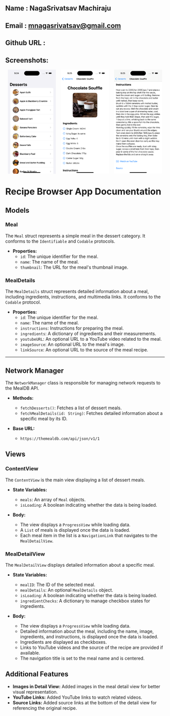 ## Name       : NagaSrivatsav Machiraju
## Email      : mnagasrivatsav@gmail.com
## Github URL : 

## Screenshots:

<div style="display: flex; justify-content: space-around;">
    <img src="Images/SC1.png" alt="App Overview 1" style="width: 30%;"/>
    <img src="Images/SC2.png" alt="App Overview 2" style="width: 30%;"/>
    <img src="Images/SC3.png" alt="App Overview 3" style="width: 30%;"/>
</div>

# Recipe Browser App Documentation

## Models

### Meal

The `Meal` struct represents a simple meal in the dessert category. It conforms to the `Identifiable` and `Codable` protocols.

- **Properties:**
  - `id`: The unique identifier for the meal.
  - `name`: The name of the meal.
  - `thumbnail`: The URL for the meal's thumbnail image.

### MealDetails

The `MealDetails` struct represents detailed information about a meal, including ingredients, instructions, and multimedia links. It conforms to the `Codable` protocol.

- **Properties:**
  - `id`: The unique identifier for the meal.
  - `name`: The name of the meal.
  - `instructions`: Instructions for preparing the meal.
  - `ingredients`: A dictionary of ingredients and their measurements.
  - `youtubeURL`: An optional URL to a YouTube video related to the meal.
  - `imageSource`: An optional URL to the meal's image.
  - `linkSource`: An optional URL to the source of the meal recipe.

---

## Network Manager

The `NetworkManager` class is responsible for managing network requests to the MealDB API.

- **Methods:**
  - `fetchDesserts()`: Fetches a list of dessert meals.
  - `fetchMealDetails(id: String)`: Fetches detailed information about a specific meal by its ID.

- **Base URL:**
  - `https://themealdb.com/api/json/v1/1`

## Views

### ContentView

The `ContentView` is the main view displaying a list of dessert meals.

- **State Variables:**
  - `meals`: An array of `Meal` objects.
  - `isLoading`: A boolean indicating whether the data is being loaded.

- **Body:**
  - The view displays a `ProgressView` while loading data.
  - A `List` of meals is displayed once the data is loaded.
  - Each meal item in the list is a `NavigationLink` that navigates to the `MealDetailView`.

### MealDetailView

The `MealDetailView` displays detailed information about a specific meal.

- **State Variables:**
  - `mealID`: The ID of the selected meal.
  - `mealDetails`: An optional `MealDetails` object.
  - `isLoading`: A boolean indicating whether the data is being loaded.
  - `ingredientChecks`: A dictionary to manage checkbox states for ingredients.

- **Body:**
  - The view displays a `ProgressView` while loading data.
  - Detailed information about the meal, including the name, image, ingredients, and instructions, is displayed once the data is loaded.
  - Ingredients are displayed as checkboxes.
  - Links to YouTube videos and the source of the recipe are provided if available.
  - The navigation title is set to the meal name and is centered.


## Additional Features

- **Images in Detail View:** Added images in the meal detail view for better visual representation.
- **YouTube Links:** Added YouTube links to watch related videos.
- **Source Links:** Added source links at the bottom of the detail view for referencing the original recipe.

